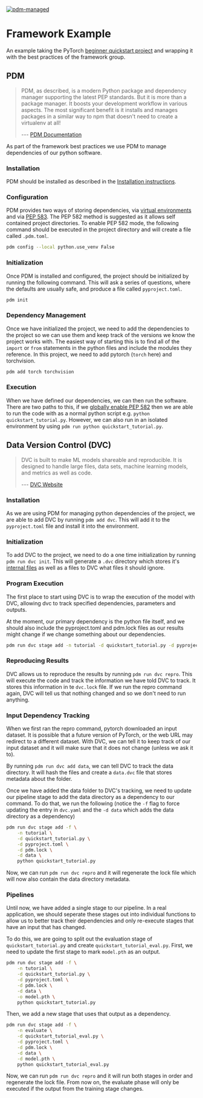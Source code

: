 [![pdm-managed](https://img.shields.io/badge/pdm-managed-blueviolet)](https://pdm.fming.dev)

# Framework Example

An example taking the PyTorch [beginner quickstart project](https://pytorch.org/tutorials/beginner/basics/quickstart_tutorial.html) and wrapping it with the best practices of the framework group.

## PDM

> PDM, as described, is a modern Python package and dependency manager supporting the latest PEP standards. But it is more than a package manager. It boosts your development workflow in various aspects. The most significant benefit is it installs and manages packages in a similar way to npm that doesn't need to create a virtualenv at all!
>
> --- [PDM Documentation](https://pdm.fming.dev/latest/#introduction)

As part of the framework best practices we use PDM to manage dependencies of our python software. 

### Installation

PDM should be installed as described in the [Installation instructions](https://pdm.fming.dev/latest/#recommended-installation-method).

### Configuration

PDM provides two ways of storing dependencies, via [virtual environments](https://packaging.python.org/en/latest/guides/installing-using-pip-and-virtual-environments/#creating-a-virtual-environment) and via [PEP 583](https://peps.python.org/pep-0582/). The PEP 582 method is suggested as it allows self contained project directories. To enable PEP 582 mode, the following command should be executed in the project directory and will create a file called `.pdm.toml`.
```bash
pdm config --local python.use_venv False
```

### Initialization

Once PDM is installed and configured, the project should be initialized by running the following command. This will ask a series of questions, where the defaults are usually safe, and produce a file called `pyproject.toml`.
```bash
pdm init
```

### Dependency Management

Once we have initialized the project, we need to add the dependencies to the project so we can use them and keep track of the versions we know the project works with. The easiest way of starting this is to find all of the `import` or `from` statements in the python files and include the modules they reference. In this project, we need to add pytorch (`torch` here) and torchvision.

```bash
pdm add torch torchvision
```

### Execution

When we have defined our dependencies, we can then run the software. There are two paths to this, if we [globally enable PEP 582](https://pdm.fming.dev/latest/usage/pep582/#enable-pep-582-globally) then we are able to run the code with as a normal python script e.g. `python quickstart_tutorial.py`. However, we can also run in an isolated environment by using `pdm run python quickstart_tutorial.py`.

## Data Version Control (DVC)

> DVC is built to make ML models shareable and reproducible. It is designed to handle large files, data sets, machine learning models, and metrics as well as code.
>
> --- [DVC Website](https://dvc.org/)

### Installation

As we are using PDM for managing python dependencies of the project, we are able to add DVC by running `pdm add dvc`. This will add it to the `pyproject.toml` file and install it into the environment.

### Initialization

To add DVC to the project, we need to do a one time initialization by running `pdm run dvc init`. This will generate a `.dvc` directory which stores it's [internal files](https://dvc.org/doc/user-guide/project-structure/internal-files) as well as a files to DVC what files it should ignore.

### Program Execution

The first place to start using DVC is to wrap the execution of the model with DVC, allowing dvc to track specified dependencies, parameters and outputs. 

At the moment, our primary dependency is the python file itself, and we should also include the pyproject.toml and pdm.lock files as our results might change if we change something about our dependencies.

```bash
pdm run dvc stage add -n tutorial -d quickstart_tutorial.py -d pyproject.toml -d pdm.lock python quickstart_tutorial.py
```

### Reproducing Results

DVC allows us to reproduce the results by running `pdm run dvc repro`. This will execute the code and track the information we have told DVC to track. It stores this information in te `dvc.lock` file. If we run the repro command again, DVC will tell us that nothing changed and so we don't need to run anything.

### Input Dependency Tracking

When we first ran the repro command, pytorch downloaded an input dataset. It is possible that a future version of PyTorch, or the web URL may redirect to a different dataset. With DVC, we can tell it to keep track of our input dataset and it will make sure that it does not change (unless we ask it to). 

By running `pdm run dvc add data`, we can tell DVC to track the data directory. It will hash the files and create a `data.dvc` file that stores metadata about the folder.

Once we have added the data folder to DVC's tracking, we need to update our pipeline stage to add the data directory as a dependency to our command. To do that, we run the following (notice the `-f` flag to force updating the entry in `dvc.yaml` and the `-d data` which adds the data directory as a dependency)

```bash
pdm run dvc stage add -f \
    -n tutorial \
    -d quickstart_tutorial.py \
    -d pyproject.toml \
    -d pdm.lock \
    -d data \
    python quickstart_tutorial.py
```

Now, we can run `pdm run dvc repro` and it will regenerate the lock file which will now also contain the data directory metadata.

### Pipelines

Until now, we have added a single stage to our pipeline. In a real application, we should seperate these stages out into individual functions to allow us to better track their dependencies and only re-execute stages that have an input that has changed. 

To do this, we are going to split out the evaluation stage of `quickstart_tutorial.py` and create `quickstart_tutorial_eval.py`. First, we need to update the first stage to mark `model.pth` as an output.

```bash
pdm run dvc stage add -f \
    -n tutorial \
    -d quickstart_tutorial.py \
    -d pyproject.toml \
    -d pdm.lock \
    -d data \
    -o model.pth \
    python quickstart_tutorial.py
```

Then, we add a new stage that uses that output as a dependency.

```bash
pdm run dvc stage add -f \
    -n evaluate \
    -d quickstart_tutorial_eval.py \
    -d pyproject.toml \
    -d pdm.lock \
    -d data \
    -d model.pth \
    python quickstart_tutorial_eval.py
```

Now, we can run `pdm run dvc repro` and it will run both stages in order and regenerate the lock file. From now on, the evaluate phase will only be executed if the output from the training stage changes.